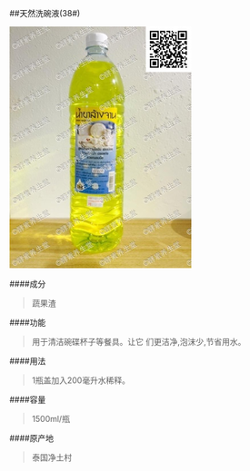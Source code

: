 ##天然洗碗液(38#)

![天然洗碗液](images/038_mark.jpg)

####成分
>蔬果渣

####功能
>用于清洁碗碟杯子等餐具。让它 们更洁净,泡沫少,节省用水。

####用法
>1瓶盖加入200毫升水稀释。

####容量
>1500ml/瓶

####原产地
>泰国净土村 
